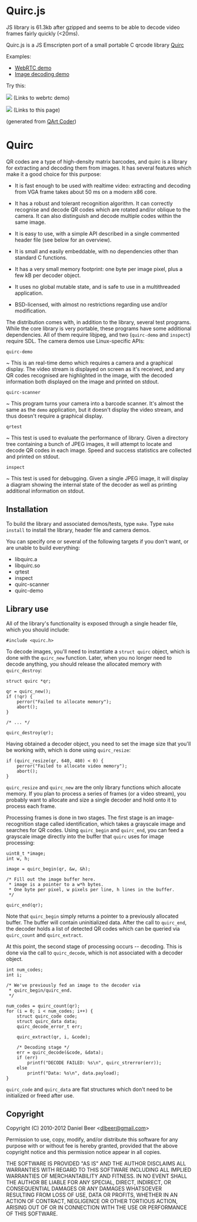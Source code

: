 # Quirc.js

JS library is 61.3kb after gzipped and seems to be able to decode video frames fairly quickly (<20ms).

Quirc.js is a JS Emscripten port of a small portable C qrcode library [Quirc](https://github.com/dlbeer/quirc)

Examples:
- [WebRTC demo](https://github.com/Karankang007/quirc.js/blob/Master/test_webrtc.html)
- [Image decoding demo](https://github.com/Karankang007/quirc.js/test.html)

Try this:

![](quirc.js-demo-avatar.png)
(Links to webrtc demo)

![](quirc.js-doraemon.png)
(Links to this page)

(generated from [QArt Coder](http://research.swtch.com/qr/show/f4b071224cd98a54))

Quirc
=====

QR codes are a type of high-density matrix barcodes, and quirc is a
library for extracting and decoding them from images. It has several
features which make it a good choice for this purpose:

  * It is fast enough to be used with realtime video: extracting and
    decoding from VGA frame takes about 50 ms on a modern x86 core.

  * It has a robust and tolerant recognition algorithm. It can
    correctly recognise and decode QR codes which are rotated and/or
    oblique to the camera. It can also distinguish and decode multiple
    codes within the same image.

  * It is easy to use, with a simple API described in a single
    commented header file (see below for an overview).

  * It is small and easily embeddable, with no dependencies other than
    standard C functions.

  * It has a very small memory footprint: one byte per image pixel,
    plus a few kB per decoder object.

  * It uses no global mutable state, and is safe to use in a
    multithreaded application.

  * BSD-licensed, with almost no restrictions regarding use and/or
    modification.

The distribution comes with, in addition to the library, several test
programs. While the core library is very portable, these programs have
some additional dependencies. All of them require libjpeg, and two
(``quirc-demo`` and ``inspect``) require SDL. The camera demos use
Linux-specific APIs:

``quirc-demo``

  ~ This is an real-time demo which requires a camera and a graphical
    display. The video stream is displayed on screen as it's received,
    and any QR codes recognised are highlighted in the image, with the
    decoded information both displayed on the image and printed on
    stdout.

``quirc-scanner``

  ~ This program turns your camera into a barcode scanner. It's almost
    the same as the ``demo`` application, but it doesn't display the
    video stream, and thus doesn't require a graphical display.

``qrtest``

  ~ This test is used to evaluate the performance of library. Given a
    directory tree containing a bunch of JPEG images, it will attempt
    to locate and decode QR codes in each image. Speed and success
    statistics are collected and printed on stdout.

``inspect``

  ~ This test is used for debugging. Given a single JPEG image, it
    will display a diagram showing the internal state of the decoder
    as well as printing additional information on stdout.

Installation
------------

To build the library and associated demos/tests, type ``make``. Type
``make install`` to install the library, header file and camera demos.

You can specify one or several of the following targets if you don't
want, or are unable to build everything:

  * libquirc.a
  * libquirc.so
  * qrtest
  * inspect
  * quirc-scanner
  * quirc-demo

Library use
-----------

All of the library's functionality is exposed through a single header
file, which you should include:

    #include <quirc.h>

To decode images, you'll need to instantiate a ``struct quirc``
object, which is done with the ``quirc_new`` function. Later, when you
no longer need to decode anything, you should release the allocated
memory with ``quirc_destroy``:

    struct quirc *qr;

    qr = quirc_new();
    if (!qr) {
	    perror("Failed to allocate memory");
	    abort();
    }

    /* ... */

    quirc_destroy(qr);

Having obtained a decoder object, you need to set the image size that
you'll be working with, which is done using ``quirc_resize``:

    if (quirc_resize(qr, 640, 480) < 0) {
	    perror("Failed to allocate video memory");
	    abort();
    }

``quirc_resize`` and ``quirc_new`` are the only library functions
which allocate memory. If you plan to process a series of frames (or a
video stream), you probably want to allocate and size a single decoder
and hold onto it to process each frame.

Processing frames is done in two stages. The first stage is an
image-recognition stage called identification, which takes a grayscale
image and searches for QR codes. Using ``quirc_begin`` and
``quirc_end``, you can feed a grayscale image directly into the buffer
that ``quirc`` uses for image processing:

    uint8_t *image;
    int w, h;

    image = quirc_begin(qr, &w, &h);

    /* Fill out the image buffer here.
     * image is a pointer to a w*h bytes.
     * One byte per pixel, w pixels per line, h lines in the buffer.
     */

    quirc_end(qr);

Note that ``quirc_begin`` simply returns a pointer to a previously
allocated buffer. The buffer will contain uninitialized data. After
the call to ``quirc_end``, the decoder holds a list of detected QR
codes which can be queried via ``quirc_count`` and ``quirc_extract``.

At this point, the second stage of processing occurs -- decoding. This
is done via the call to ``quirc_decode``, which is not associated with
a decoder object.

    int num_codes;
    int i;

    /* We've previously fed an image to the decoder via
     * quirc_begin/quirc_end.
     */

    num_codes = quirc_count(qr);
    for (i = 0; i < num_codes; i++) {
	    struct quirc_code code;
	    struct quirc_data data;
	    quirc_decode_error_t err;

	    quirc_extract(qr, i, &code);

	    /* Decoding stage */
	    err = quirc_decode(&code, &data);
	    if (err)
		    printf("DECODE FAILED: %s\n", quirc_strerror(err));
	    else
		    printf("Data: %s\n", data.payload);
    }

``quirc_code`` and ``quirc_data`` are flat structures which don't need
to be initialized or freed after use.

Copyright
---------

Copyright (C) 2010-2012 Daniel Beer <<dlbeer@gmail.com>>

Permission to use, copy, modify, and/or distribute this software for
any purpose with or without fee is hereby granted, provided that the
above copyright notice and this permission notice appear in all
copies.

THE SOFTWARE IS PROVIDED "AS IS" AND THE AUTHOR DISCLAIMS ALL
WARRANTIES WITH REGARD TO THIS SOFTWARE INCLUDING ALL IMPLIED
WARRANTIES OF MERCHANTABILITY AND FITNESS. IN NO EVENT SHALL THE
AUTHOR BE LIABLE FOR ANY SPECIAL, DIRECT, INDIRECT, OR CONSEQUENTIAL
DAMAGES OR ANY DAMAGES WHATSOEVER RESULTING FROM LOSS OF USE, DATA OR
PROFITS, WHETHER IN AN ACTION OF CONTRACT, NEGLIGENCE OR OTHER
TORTIOUS ACTION, ARISING OUT OF OR IN CONNECTION WITH THE USE OR
PERFORMANCE OF THIS SOFTWARE.
